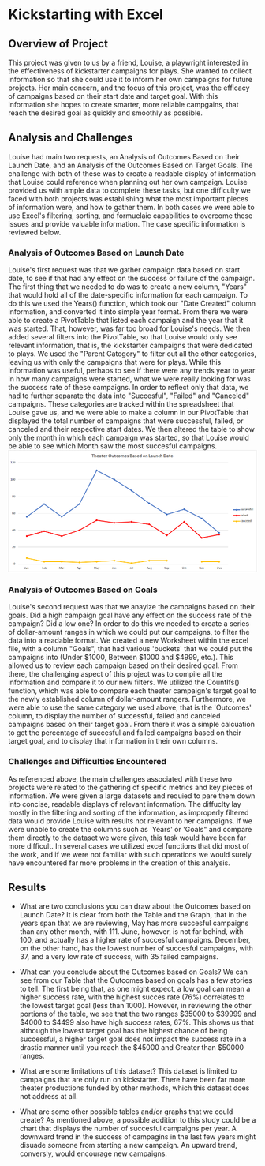 # Kickstarting with Excel

## Overview of Project
This project was given to us by a friend, Louise, a playwright interested in the effectiveness of kickstarter campaigns for plays. She wanted to collect information so that she could use it to inform her own campaigns for future projects. Her main concern, and the focus of this project, was the efficacy of campaigns based on their start date and target goal. With this information she hopes to create smarter, more reliable campgains, that reach the desired goal as quickly and smoothly as possible. 

## Analysis and Challenges
Louise had main two requests, an Analysis of Outcomes Based on their Launch Date, and an Analysis of the Outcomes Based on Target Goals. The challenge with both of these was to create a readable display of information that Louise could reference when planning out her own campaign. Louise provided us with ample data to complete these tasks, but one difficulty we faced with both projects was establishing what the most important pieces of information were, and how to gather them. In both cases we were able to use Excel's filtering, sorting, and formuelaic capabilities to overcome these issues and provide valuable information. The case specific information is reviewed below. 

### Analysis of Outcomes Based on Launch Date
Louise's first request was that we gather campaign data based on start date, to see if that had any effect on the success or failure of the campaign. The first thing that we needed to do was to create a new column, "Years" that would hold all of the date-specific information for each campaign. To do this we used the Years() function, which took our "Date Created" column information, and converted it into simple year format. From there we were able to create a PivotTable that listed each campaign and the year that it was started. That, however, was far too broad for Louise's needs. We then added several filters into the PivotTable, so that Louise would only see relevant information, that is, the kickstarter campaigns that were dedicated to plays. We used the "Parent Category" to filter out all the other categories, leaving us with only the campaigns that were for plays. While this information was useful, perhaps to see if there were any trends year to year in how many campaigns were started, what we were really looking for was the success rate of these campaigns. In order to reflect only that data, we had to further separate the data into "Succesful", "Failed" and "Canceled" campaigns. These categories are tracked within the spreadsheet that Louise gave us, and we were able to make a column in our PivotTable that displayed the total number of campaigns that were successful, failed, or canceled and their respective start dates. We then altered the table to show only the month in which each campaign was started, so that Louise would be able to see which Month saw the most succesful campaigns. 
![Image of Analysis Based on Launch Date](https://github.com/Greg-Finin/kickstarter-analysis/blob/master/Outcomes%20based%20on%20Launch%20Date%202.0.png)

### Analysis of Outcomes Based on Goals
Louise's second request was that we anaylze the campaigns based on their goals. Did a high campaign goal have any effect on the success rate of the campaign? Did a low one? In order to do this we needed to create a series of dollar-amount ranges in which we could put our campaigns, to filter the data into a readable format. We created a new Worksheet within the excel file, with a column "Goals", that had various 'buckets' that we could put the campaigns into (Under $1000, Between $1000 and $4999, etc.). This allowed us to review each campaign based on their desired goal. From there, the challenging aspect of this project was to compile all the information and compare it to our new filters. We utilized the CountIfs() function, which was able to compare each theater campaign's target goal to the newly established column of dollar-amount rangers. Furthermore, we were able to use the same category we used above, that is the 'Outcomes' column, to display the number of successful, failed and canceled campaigns based on their target goal. From there it was a simple calcuation to get the percentage of succesful and failed campaigns based on their target goal, and to display that information in their own columns.

### Challenges and Difficulties Encountered
As referenced above, the main challenges associated with these two projects were related to the gathering of specific metrics and key pieces of information. We were given a large datasets and requied to pare them down into concise, readable displays of relevant information. The diffuclty lay mostly in the filtering and sorting of the information, as improperly filtered data would provide Louise with results not relevant to her campaigns. If we were unable to create the columns such as 'Years' or 'Goals" and compare them directly to the dataset we were given, this task would have been far more difficult. In several cases we utilized excel functions that did most of the work, and if we were not familiar with such operations we would surely have encountered far more problems in the creation of this analysis.

## Results
- What are two conclusions you can draw about the Outcomes based on Launch Date?
It is clear from both the Table and the Graph, that in the years span that we are reviewing, May has more succesful campaigns than any other month, with 111. June, however, is not far behind, with 100, and actually has a higher rate of succesful campaigns. December, on the other hand, has the lowest number of succesful campaigns, with 37, and a very low rate of success, with 35 failed campaigns. 

- What can you conclude about the Outcomes based on Goals?
We can see from our Table that the Outcomes based on goals has a few stories to tell. The first being that, as one might expect, a low goal can mean a higher success rate, with the highest succes rate (76%) correlates to the lowest target goal (less than 1000). However, in reviewing the other portions of the table, we see that the two ranges $35000 to $39999 and $4000 to $4499 also have high success rates, 67%. This shows us that although the lowest target goal has the highest chance of being successful, a higher target goal does not impact the success rate in a drastic manner until you reach the $45000 and Greater than $50000 ranges.

- What are some limitations of this dataset?
This dataset is limited to campaigns that are only run on kickstarter. There have been far more theater productions funded by other methods, which this dataset does not address at all. 

- What are some other possible tables and/or graphs that we could create?
As mentioned above, a possible addition to this study could be a chart that displays the number of succesful campaigns per year. A downward trend in the success of campagins in the last few years might disuade someone from starting a new campaign. An upward trend, conversly, would encourage new campaigns.
